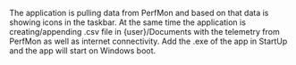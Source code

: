 The application is pulling data from PerfMon and based on that data is showing icons in the taskbar. At the same time the application is creating/appending .csv file in {user}/Documents with the telemetry from PerfMon as well as internet connectivity.
Add the .exe of the app in StartUp and the app will start on Windows boot.
